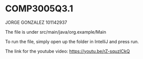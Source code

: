 # COMP3005Q3.1
JORGE GONZALEZ 
101142937

The file is under src/main/java/org.example/Main

To run the file, simply open up the folder in IntelliJ and press run.

The link for the youtube video:
  https://youtu.be/rZ-squzICkQ 
